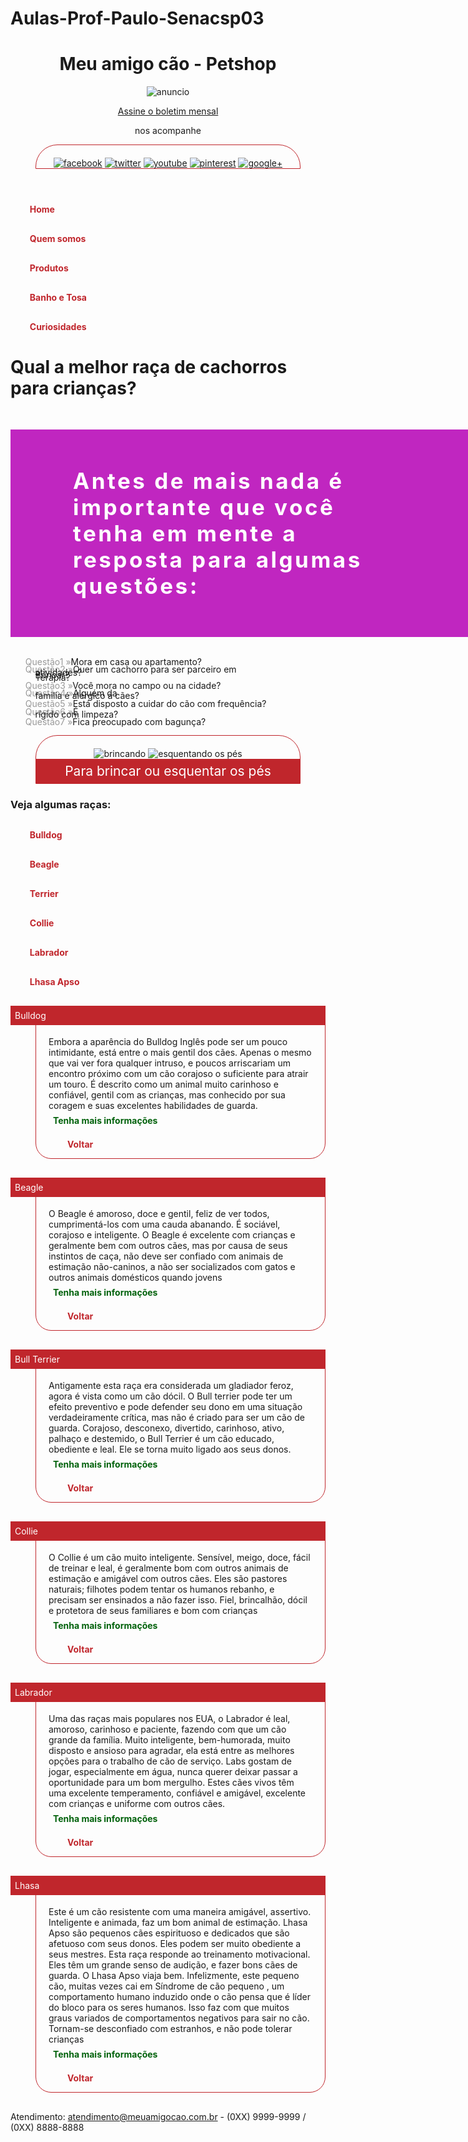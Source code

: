 # Aulas-Prof-Paulo-Senacsp03

<!DOCTYPE html>
<html lang="pt-br">
<head>
<meta charset="utf-8" />
<title>Meu amigo cão - Petshop</title>
<script src="interacao/html5shiv.min.js"></script>
<link rel="stylesheet" href="estilos/principal.css">      
<style>
h2{
background-color: #c026c0;
background-image: url(Multimidia/importante-saber.jpg), url(Multimidia/back-bolinha.gif);
background-repeat: no-repeat, repeat;
background-position: center right, center center;
color: #fff;
font-size: 2.5em;
letter-spacing: 0.1em;
width: 470px;
padding: 61px 400px 61px 100px;
}
figure{
border: #c0262c solid thin;
border-radius: 35px 35px 0 0;
padding: 20px 0 0;
text-align: center;
}
figcaption{
background-color: #c0262c;
padding: 7px 0;
color: #ffffff;
font-size: 1.5em;
}
ul li{
list-style-type: none;
list-style-image: url(Multimidia/ossinho.png);
list-style-position: inside;
margin: 30px 0;
}
dt{
color: #fff;
background-color: #c0262c;
padding: 7px;
}
dd{
border: thin #c0262c solid;
border-radius: 0 0 25px 25px;
margin-top: -3px;
margin-bottom: 30px;
padding: 20px 20px 0;
}
ol{
list-style-type: none;
white-space: pre;
line-height: 0.3em;
counter-reset: contador;
}
ol li:before{
color: #999999;
counter-increment: contador;
content: "Questão" counter(contador) " \00BB ";
}
ul li a{
text-decoration: none;
color: #c0262c;
font-weight: bold;
padding: 7x;
}
ul li a:hover{
text-decoration: underline;
}
dd a[target="_blank"]{
text-decoration: none;
color: #02620c;
font-weight: bold;
padding: 7px;
display: inline-block;
}
dd a[target="_blank"]:hover{
text-decoration: underline;
}
dd a[href="#top"]{
text-decoration: none;
color: #c0262c;
font-weight: bold;
padding: 7px 0 7px 30px;
background: url(Multimidia/seta-voltar.png) no-repeat left center;
}
dd a[href="#top"]:hover{
text-decoration: underline;
background: url(Multimidia/seta-voltar-hover.png) no-repeat left center;
}

</style>
</head>
<body>
<header>
      <h1>Meu amigo cão - Petshop</h1>
      <div id="anuncio">
      <img src="Multimidia/anuncio-cantinho-feliz-h.jpg" alt="anuncio">
      </div>
      <section>
          <p><a href="boletim.html">Assine o boletim mensal</a></p>
          <p>nos acompanhe</p>
          <figure>
              <a href="#"><img src="Multimidia/ms-facebook.gif" alt="facebook"></a>
              <a href="#"><img src="Multimidia/ms-twitter.gif" alt="twitter"></a>
              <a href="#"><img src="Multimidia/ms-youtube.gif" alt="youtube"></a>
              <a href="#"><img src="Multimidia/ms-pinterest.gif" alt="pinterest"></a>
              <a href="#"><img src="Multimidia/ms-gmais.gif" alt="google+"></a>
              
</figure>
      </section>
          </header>
          <nav>
      <ul>
      <li><a href="index.html">Home</a></li>
      <li><a href="quem-somos.html">Quem somos</a></li>
      <li><a href="produtos.html">Produtos</a></li>
      <li><a href="banho-e-tosa.html">Banho e Tosa</a></li>
      <li><a href="curiosidades.html">Curiosidades</a></li>
      </ul>
      </nav>
<main>
<h1>Qual a melhor raça de cachorros para crianças?</h1>
<h2>
      Antes de mais nada é importante que você tenha em mente a resposta para
      algumas questões:
    </h2>
    <ol>
    <li>Mora em casa ou apartamento?</li> 
    <li>Quer um cachorro para ser parceiro em
    atividades? 
    Brincar? 
    Terapia?</li> 
    <li>Você mora no campo ou na cidade?</li> 
    <li>Alguém da
    familia é alérgico a cães?</li> 
    <li>Está disposto a cuidar do cão com frequência?</li> 
    <li>É
    rígido com limpeza?</li> 
    <li>Fica preocupado com bagunça?</li>
</ol>
<figure>
  <img src="Multimidia/bolinha.JPG" alt="brincando">
  <img src="Multimidia/esquentar-pes.JPG" alt="esquentando os pés">
<figcaption>Para brincar ou esquentar os pés</figcaption>
</figure>
<a id="top"></a>
    <h3>Veja algumas raças:</h3>
    <ul>
      <li><a href="#bulldog">Bulldog</a></li>
      <li><a href="#beagle">Beagle</a></li>
      <li><a href="#terrier">Terrier</a></li>
      <li><a href="#collie">Collie</a></li>
      <li><a href="#labrador">Labrador</a></li>
      <li><a href="#lhasa">Lhasa Apso</a></li>
    </ul>
    <dl>
    <dt><a id="bulldog"></a>Bulldog</dt>
    <dd>
    Embora a aparência do Bulldog Inglês pode ser um pouco intimidante, está
    entre o mais gentil dos cães. Apenas o mesmo que vai ver fora qualquer
    intruso, e poucos arriscariam um encontro próximo com um cão corajoso o
    suficiente para atrair um touro. É descrito como um animal muito carinhoso e
    confiável, gentil com as crianças, mas conhecido por sua coragem e suas
    excelentes habilidades de guarda.
  <br>
  <a href="https://pt.wikipedia.org/wiki/Buldogue" target="_blank">Tenha mais informações</a>
  <p><a href="#top">Voltar</a></p>
</dd>
    <dt><a id="beagle"></a>Beagle</dt>
    <dd>
    O Beagle é amoroso, doce e gentil, feliz de ver todos, cumprimentá-los com
    uma cauda abanando. É sociável, corajoso e inteligente. O Beagle é excelente
    com crianças e geralmente bem com outros cães, mas por causa de seus
    instintos de caça, não deve ser confiado com animais de estimação
    não-caninos, a não ser socializados com gatos e outros animais domésticos
    quando jovens<br>
    <a href="https://pt.wikipedia.org/wiki/Beagle" target="_blank">Tenha mais informações</a>
    <p><a href="#top">Voltar</a></p>
  </dd>
    <dt><a id="bull terrier"></a>Bull Terrier</dt>
    <dd>
    Antigamente esta raça era considerada um gladiador feroz, agora é vista como
    um cão dócil. O Bull terrier pode ter um efeito preventivo e pode defender
    seu dono em uma situação verdadeiramente crítica, mas não é criado para ser
    um cão de guarda. Corajoso, desconexo, divertido, carinhoso, ativo, palhaço
    e destemido, o Bull Terrier é um cão educado, obediente e leal. Ele se torna
    muito ligado aos seus donos.<br><a href="https://pt.wikipedia.org/wiki/Bull_terrier" target="_blank">Tenha mais informações</a>
    <p><a href="#top">Voltar</a></p>
  </dd>
    <dt><a id="collie"></a>Collie</dt>
    <dd>
O Collie é um cão muito inteligente. Sensível, meigo, doce, fácil de treinar
e leal, é geralmente bom com outros animais de estimação e amigável com
outros cães. Eles são pastores naturais; filhotes podem tentar os humanos
rebanho, e precisam ser ensinados a não fazer isso. Fiel, brincalhão, dócil
e protetora de seus familiares e bom com crianças<br>
    <a href="https://pt.wikipedia.org/wiki/Collie_(tipo_de_c%C3%A3o)" target="_blank">Tenha mais informações</a>
    <p><a href="#top">Voltar</a></p>
  </dd>
<dt><a id="labrador"></a>Labrador</dt>
    <dd>
Uma das raças mais populares nos EUA, o Labrador é leal, amoroso, carinhoso
e paciente, fazendo com que um cão grande da família. Muito inteligente,
bem-humorada, muito disposto e ansioso para agradar, ela está entre as melhores opções para o trabalho de cão de serviço. Labs gostam de jogar,
especialmente em água, nunca querer deixar passar a oportunidade para um bom
mergulho. Estes cães vivos têm uma excelente temperamento, confiável e
amigável, excelente com crianças e uniforme com outros cães.<br>
  <a href="https://pt.wikipedia.org/wiki/Labrador_retriever" target="_blank">Tenha mais informações</a>
  <p><a href="#top">Voltar</a></p>
  </dd>
<dt><a id="lhasa"></a>Lhasa</dt>
    <dd>
Este é um cão resistente com uma maneira amigável, assertivo. Inteligente e animada, faz um bom animal de estimação. Lhasa Apso são pequenos cães
espirituoso e dedicados que são afetuoso com seus donos. Eles podem ser
muito obediente a seus mestres. Esta raça responde ao treinamento
motivacional. Eles têm um grande senso de audição, e fazer bons cães de
guarda. O Lhasa Apso viaja bem. Infelizmente, este pequeno cão, muitas vezes
cai em Síndrome de cão pequeno , um comportamento humano induzido onde o cão
pensa que é líder do bloco para os seres humanos. Isso faz com que muitos
graus variados de comportamentos negativos para sair no cão. Tornam-se
desconfiado com estranhos, e não pode tolerar crianças<br>
  <a href="https://pt.wikipedia.org/wiki/Lhasa_apso" target="_blank">Tenha mais informações</a>
  <p><a href="#top">Voltar</a></p>
  </dd>
</dl>
 </main>
  <footer>
  <p>Atendimento: <a href="mailto:atendimento@meuamigocao.com.br">atendimento@meuamigocao.com.br</a>
    - (0XX) 9999-9999 / (0XX) 8888-8888</p>
</footer>
  </body>
</html>
